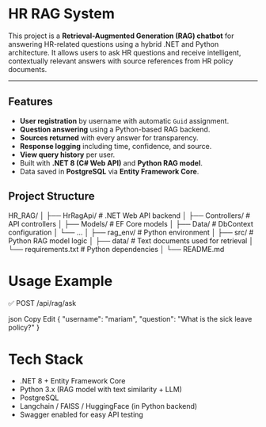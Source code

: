 # HR RAG System

This project is a **Retrieval-Augmented Generation (RAG) chatbot** for answering HR-related questions using a hybrid .NET and Python architecture. It allows users to ask HR questions and receive intelligent, contextually relevant answers with source references from HR policy documents.

---

## Features

- **User registration** by username with automatic `Guid` assignment.
- **Question answering** using a Python-based RAG backend.
- **Sources returned** with every answer for transparency.
- **Response logging** including time, confidence, and source.
- **View query history** per user.
- Built with **.NET 8 (C# Web API)** and **Python RAG model**.
- Data saved in **PostgreSQL** via **Entity Framework Core**.

## Project Structure

HR_RAG/
│
├── HrRagApi/ # .NET Web API backend
│ ├── Controllers/ # API controllers
│ ├── Models/ # EF Core models
│ ├── Data/ # DbContext configuration
│ └── ...
│
├── rag_env/ # Python environment
│ ├── src/ # Python RAG model logic
│ ├── data/ # Text documents used for retrieval
│ └── requirements.txt # Python dependencies
│
└── README.md

# Usage Example
✅ POST /api/rag/ask

json
Copy
Edit
{
  "username": "mariam",
  "question": "What is the sick leave policy?"
}

# Tech Stack
- .NET 8 + Entity Framework Core
- Python 3.x (RAG model with text similarity + LLM)
- PostgreSQL
- Langchain / FAISS / HuggingFace (in Python backend)
- Swagger enabled for easy API testing

